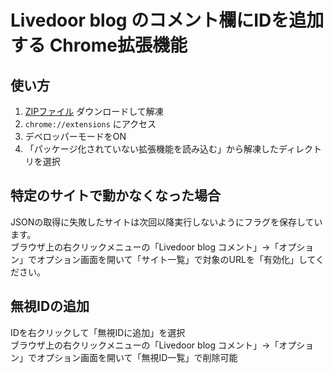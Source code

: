 # Livedoor blog のコメント欄にIDを追加する Chrome拡張機能

## 使い方
1. [ZIPファイル](https://github.com/AmBXHC9XpA/livedoor-comment-extension/releases/latest/download/livedoor-blog-comment-chrome-extension.zip) ダウンロードして解凍
2. `chrome://extensions` にアクセス
3. デベロッパーモードをON
4. 「パッケージ化されていない拡張機能を読み込む」から解凍したディレクトリを選択

## 特定のサイトで動かなくなった場合
JSONの取得に失敗したサイトは次回以降実行しないようにフラグを保存しています。  
ブラウザ上の右クリックメニューの「Livedoor blog コメント」->「オプション」でオプション画面を開いて「サイト一覧」で対象のURLを「有効化」してください。

## 無視IDの追加
IDを右クリックして「無視IDに追加」を選択  
ブラウザ上の右クリックメニューの「Livedoor blog コメント」->「オプション」でオプション画面を開いて「無視ID一覧」で削除可能

